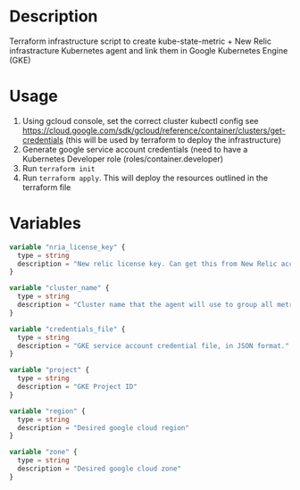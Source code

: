 # Description
Terraform infrastructure script to create kube-state-metric + New Relic infrastracture Kubernetes agent and link them in Google Kubernetes Engine (GKE)

# Usage
1) Using gcloud console, set the correct cluster kubectl config see https://cloud.google.com/sdk/gcloud/reference/container/clusters/get-credentials (this will be used by terraform to deploy the infrastructure)
2) Generate google service account credentials (need to have a Kubernetes Developer role (roles/container.developer)
3) Run `terraform init`
4) Run `terraform apply`. This will deploy the resources outlined in the terraform file

# Variables

``` terraform
variable "nria_license_key" {
  type = string
  description = "New relic license key. Can get this from New Relic account page."
}

variable "cluster_name" {
  type = string
  description = "Cluster name that the agent will use to group all metrics in new relic infrastructure"
}

variable "credentials_file" {
  type = string
  description = "GKE service account credential file, in JSON format."
}

variable "project" {
  type = string
  description = "GKE Project ID"
}

variable "region" {
  type = string
  description = "Desired google cloud region"
}

variable "zone" {
  type = string
  description = "Desired google cloud zone"
}
```
